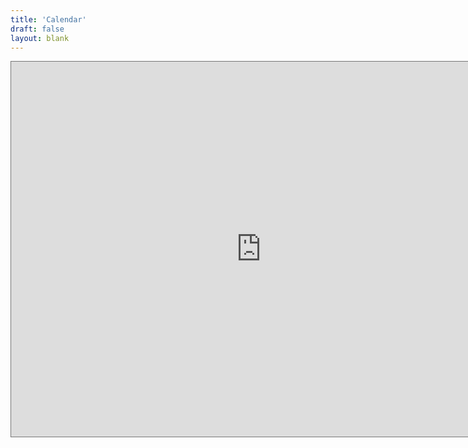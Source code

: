 ```yaml
---
title: 'Calendar'
draft: false
layout: blank
---
```


<iframe src="https://calendar.google.com/calendar/embed?height=600&wkst=1&bgcolor=%23ffffff&ctz=America%2FChicago&src=Zjk0YjY2YjRjNzgwNDc5YTBkNTBjYzQ5YmQyODQwNTU3ZTA1NjYwYjgzOWEzOTBkYzg1YjhiMDQwNzg1N2FlY0Bncm91cC5jYWxlbmRhci5nb29nbGUuY29t&src=YjczZDBhZjc5MzQ5NzNjM2NlM2RjZTNmYWY4NjczYmQ3YTkxNWM2ZDEyODc1MmEwYjc2MGQ4YWU2N2U1Mzg1ZUBncm91cC5jYWxlbmRhci5nb29nbGUuY29t&color=%23E4C441&color=%238E24AA" style="border:solid 1px #777" width="800" height="600" frameborder="0" scrolling="no"></iframe>
